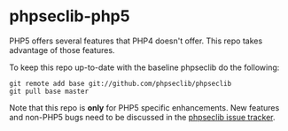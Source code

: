 # phpseclib-php5

PHP5 offers several features that PHP4 doesn't offer. This repo takes advantage of those features.

To keep this repo up-to-date with the baseline phpseclib do the following:

```
git remote add base git://github.com/phpseclib/phpseclib
git pull base master
```

Note that this repo is **only** for PHP5 specific enhancements. New features and non-PHP5 bugs need to be discussed in the [phpseclib issue tracker](https://github.com/phpseclib/phpseclib/issues?direction=desc&sort=created&state=closed).
